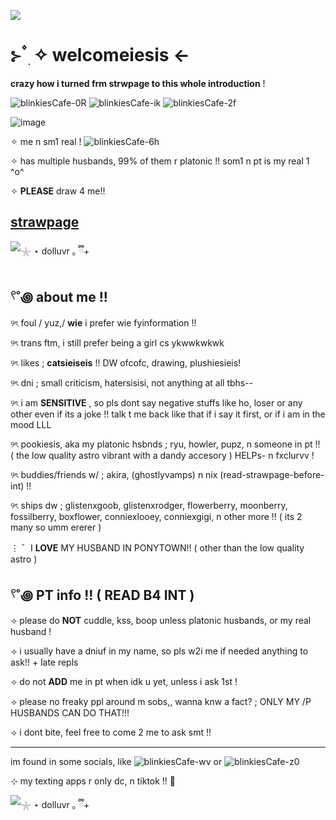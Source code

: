![](https://komarev.com/ghpvc/?username=litteryzu&color=641c41&style=for-the-badge&label=PROFILE+VIEWS) 

 # ⊱  ۫ ׅ ✧ welcomeiesis  <-

**crazy how i turned frm strwpage to this whole introduction** !



![blinkiesCafe-0R](https://github.com/user-attachments/assets/6c0d2704-14c1-4b6e-adaf-411b3c0fa8f0) ![blinkiesCafe-ik](https://github.com/user-attachments/assets/d8361f89-622b-4a05-8903-3fe0d5ac85da) ![blinkiesCafe-2f](https://github.com/user-attachments/assets/3b57d6f4-c45a-4894-9e5a-e50d336eed42)

![image](https://github.com/user-attachments/assets/34f8bb10-b480-4b9f-bbc5-0d7de24c828c)

✧ me n sm1 real ! ![blinkiesCafe-6h](https://github.com/user-attachments/assets/9a1a3b39-2586-466f-9513-76485852dadb)


✧ has multiple husbands, 99% of them r platonic !! som1 n pt is my real 1 ^o^

✧ **PLEASE** draw 4 me!!

## [strawpage](https://yzuwi.straw.page)



![𓇼 ⋆ dolluvr ｡ ྀི+](https://github.com/user-attachments/assets/259538f7-b6de-49ef-bada-8b28e80c951e)







## 𓍢˚꩜ about me !!


୨ৎ foul / yuz,/ **wie** i prefer wie fyinformation !! 

୨ৎ trans ftm, i still prefer being a girl cs ykwwkwkwk 

୨ৎ likes ; **catsieiseis** !! DW ofcofc, drawing, plushiesieis! 

୨ৎ dni ; small criticism, hatersisisi, not anything at all tbhs--

୨ৎ i am **SENSITIVE** , so pls dont say negative stuffs like ho, loser or any other even if its a joke !! talk t me back like that if i say it first, or if i am in the mood LLL

୨ৎ pookiesis, aka my platonic hsbnds ; ryu, howler, pupz, n someone in pt !! ( the low quality astro vibrant with a dandy accesory ) HELPs- n fxclurvv !

୨ৎ buddies/friends w/ ; akira, (ghostlyvamps) n nix (read-strawpage-before-int) !!

୨ৎ ships dw ; glistenxgoob, glistenxrodger, flowerberry, moonberry, fossilberry, boxflower, conniexlooey, conniexgigi, n other more !! ( its 2 many so umm ererer )

⋮  ゛I **LOVE** MY HUSBAND IN PONYTOWN!! ( other than the low quality astro ) 


## 𓍢˚꩜ PT info !! ( READ B4 INT )


⟢ please do **NOT** cuddle, kss, boop unless platonic husbands, or my real husband !

⟢ i usually have a dniuf in my name, so pls w2i me if needed anything to ask!! + late repls

⟢ do not **ADD** me in pt when idk u yet, unless i ask 1st !

⟢ please no freaky ppl around m sobs,, wanna knw a fact? ; ONLY MY /P HUSBANDS CAN DO THAT!!!

⟢ i dont bite, feel free to come 2 me to ask smt !! 

-------------------------------------------------------------

im found in some socials, like ![blinkiesCafe-wv](https://github.com/user-attachments/assets/0294e547-9fbd-4148-b273-38e3f6673cc3) or ![blinkiesCafe-z0](https://github.com/user-attachments/assets/f1f9871c-c74c-4ef5-b781-a247c732571d)


⊹ my texting apps r only dc, n tiktok !! 🦴





![𓇼 ⋆ dolluvr ｡ ྀི+](https://github.com/user-attachments/assets/78f95d14-155c-4ea5-a57a-f0ea03ccb046)




















